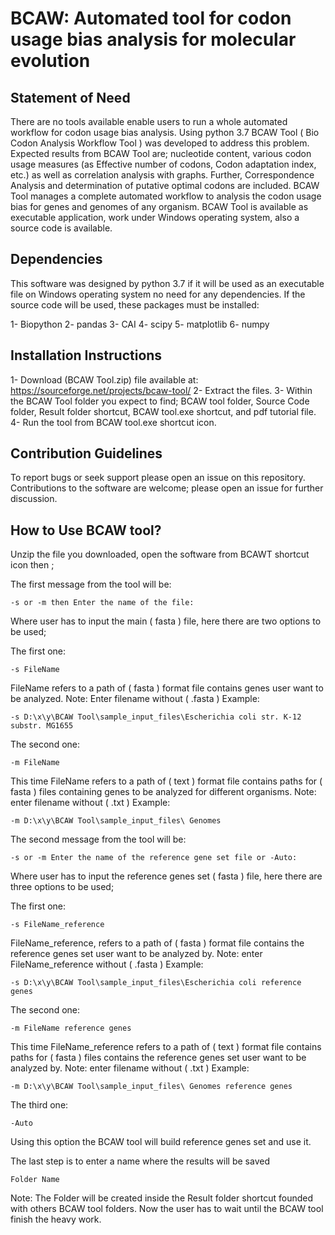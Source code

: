 # BCAW: Automated tool for codon usage bias analysis for molecular evolution

## Statement of Need
There are no tools available enable users to run a whole automated workflow for codon usage bias analysis. Using python 3.7 BCAW Tool ( Bio Codon Analysis Workflow Tool ) was developed to address this problem.
Expected results from BCAW Tool are; nucleotide content, various codon usage measures (as Effective number of codons, Codon adaptation index, etc.) as well as correlation analysis with graphs. Further, Correspondence Analysis and determination of putative optimal codons are included.
BCAW Tool manages a complete automated workflow to analysis the codon usage bias for genes and genomes of any organism. BCAW Tool is available as executable application, work under Windows operating system, also a source code is available.
## Dependencies

This software was designed by python 3.7 if it will be used as an executable file on Windows operating system no need for any dependencies. If the source code will be used, these packages must be installed:

1- Biopython
2- pandas
3- CAI
4- scipy
5- matplotlib
6- numpy

## Installation Instructions

1- Download (BCAW Tool.zip) file available at: https://sourceforge.net/projects/bcaw-tool/
2- Extract the files.
3- Within the BCAW Tool folder you expect to find; BCAW tool folder, Source Code folder, Result folder shortcut, BCAW tool.exe shortcut, and pdf tutorial file.
4- Run the tool from BCAW tool.exe shortcut icon.

## Contribution Guidelines
To report bugs or seek support please open an issue on this repository. Contributions to the software are welcome; please open an issue for further discussion.

## How to Use BCAW tool?
Unzip the file you downloaded, open the software from BCAWT shortcut icon then ; 

The first message from the tool will be:
```
-s or -m then Enter the name of the file:
```
              
Where user has to input the main ( fasta ) file, here there are two options  to be used;

The first one:
```
-s FileName
```             
FileName refers to a path of ( fasta ) format file contains genes user want to be analyzed. 
Note: Enter filename without ( .fasta )
Example:
```
-s D:\x\y\BCAW Tool\sample_input_files\Escherichia coli str. K-12 substr. MG1655
```
The second one:
```
-m FileName
```
This time FileName refers to a path of ( text ) format file contains paths for ( fasta ) files containing genes to be analyzed for different organisms.
Note: enter filename without ( .txt )
Example:
```
-m D:\x\y\BCAW Tool\sample_input_files\ Genomes
```
The second message from the tool will be:
```
-s or -m Enter the name of the reference gene set file or -Auto:
```
Where user has to input the reference genes set ( fasta ) file, here there are three options  to be used; 

The first one:
```
-s FileName_reference
```
FileName_reference, refers to a path of ( fasta ) format file contains the reference genes set user want to be analyzed by. 
Note: enter FileName_reference without ( .fasta )
Example:
```
-s D:\x\y\BCAW Tool\sample_input_files\Escherichia coli reference genes
```
The second one:
```
-m FileName reference genes
```
This time FileName_reference refers to a path of ( text ) format file contains paths for ( fasta ) files contains the reference genes set user want to be analyzed by.
Note: enter filename without ( .txt )
Example:
```
-m D:\x\y\BCAW Tool\sample_input_files\ Genomes reference genes
 ```
The third one:
```
-Auto
```
Using this option the BCAW tool will build reference genes set and use it.

The last step is to enter a name where the results will be saved
```
Folder Name
```
Note: The Folder will be created inside the Result folder shortcut founded with others BCAW tool folders.
Now the user has to wait until the BCAW tool finish the heavy work.
